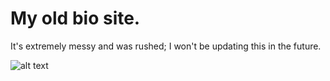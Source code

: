 # My old bio site.

It's extremely messy and was rushed; I won't be updating this in the future.

![alt text](https://i.ibb.co/bg687TN/lnk.png)
